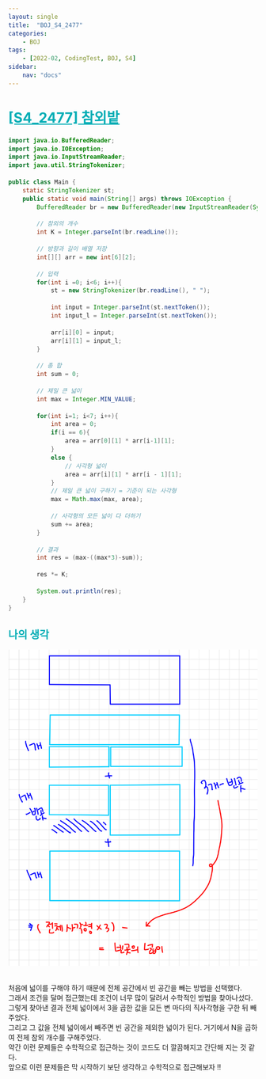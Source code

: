 ```yaml
---
layout: single
title:  "BOJ_S4_2477"
categories: 
    - BOJ
tags: 
    - [2022-02, CodingTest, BOJ, S4]
sidebar:
    nav: "docs"
---
```


# <b><a style="color:#00adb5" href="https://www.acmicpc.net/problem/2477" target=_blank>[S4_2477] 참외밭</a></b>

```java
import java.io.BufferedReader;
import java.io.IOException;
import java.io.InputStreamReader;
import java.util.StringTokenizer;

public class Main {
    static StringTokenizer st;
    public static void main(String[] args) throws IOException {
        BufferedReader br = new BufferedReader(new InputStreamReader(System.in));

        // 참외의 개수
        int K = Integer.parseInt(br.readLine());

        // 방향과 길이 배열 저장
        int[][] arr = new int[6][2];

        // 입력
        for(int i =0; i<6; i++){
            st = new StringTokenizer(br.readLine(), " ");

            int input = Integer.parseInt(st.nextToken());
            int input_l = Integer.parseInt(st.nextToken());

            arr[i][0] = input;
            arr[i][1] = input_l;
        }

        // 총 합
        int sum = 0;

        // 제일 큰 넓이
        int max = Integer.MIN_VALUE;

        for(int i=1; i<7; i++){
            int area = 0;
            if(i == 6){
                area = arr[0][1] * arr[i-1][1];
            }
            else {
                // 사각형 넓이
                area = arr[i][1] * arr[i - 1][1];
            }
            // 제일 큰 넓이 구하기 = 기준이 되는 사각형
            max = Math.max(max, area);

            // 사각형의 모든 넓이 다 더하기
            sum += area;
        }

        // 결과
        int res = (max-((max*3)-sum));

        res *= K;

        System.out.println(res);
    }
}

```


## <b><a style="color:#00adb5">나의 생각</a></b>
<p align="center"><img src="./../../images/BOJ_2477.jpeg"></p><br>
처음에 넓이를 구해야 하기 때문에 전체 공간에서 빈 공간을 빼는 방법을 선택했다.<br>
그래서 조건을 달며 접근했는데 조건이 너무 많이 달려서 수학적인 방법을 찾아나섰다.<br>
그렇게 찾아낸 결과 전체 넓이에서 3을 곱한 값을 모든 변 마다의 직사각형을 구한 뒤 빼주었다.<br>
그리고 그 값을 전체 넓이에서 빼주면 빈 공간을 제외한 넓이가 된다. 거기에서 N을 곱하여 전체 참외 개수를 구해주었다.<br>
약간 이런 문제들은 수학적으로 접근하는 것이 코드도 더 깔끔해지고 간단해 지는 것 같다.<br>
앞으로 이런 문제들은 막 시작하기 보단 생각하고 수학적으로 접근해보자 !!